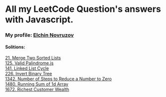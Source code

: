 # All my LeetCode Question's answers with Javascript. 
### My profile: [Elchin Novruzov](https://leetcode.com/Elchin_Novruzov/)
#### Solitions:

[21. Merge Two Sorted Lists](https://github.com/Elchin-Novruzov/LeetCode/blob/main/21.%20Merge%20Two%20Sorted%20Lists.js) </br>
[125. Valid Palindrome.js](https://github.com/Elchin-Novruzov/LeetCode/blob/main/125.%20Valid%20Palindrome.js) </br>
[141. Linked List Cycle](https://github.com/Elchin-Novruzov/LeetCode/blob/main/141.%20Linked%20List%20Cycle.js) </br>
[226. Invert Binary Tree](https://github.com/Elchin-Novruzov/LeetCode/blob/main/226.%20Invert%20Binary%20Tree.js) </br>
[1342. Number of Steps to Reduce a Number to Zero](https://github.com/Elchin-Novruzov/LeetCode/blob/main/1342.%20Number%20of%20Steps%20to%20Reduce%20a%20Number%20to%20Zero.js) </br>
[1480. Running Sum of 1d Array](https://github.com/Elchin-Novruzov/LeetCode/blob/main/1480.%20Running%20Sum%20of%201d%20Array.js) </br>
[1672. Richest Customer Wealth](https://github.com/Elchin-Novruzov/LeetCode/blob/main/1672.%20Richest%20Customer%20Wealth.js) </br>
